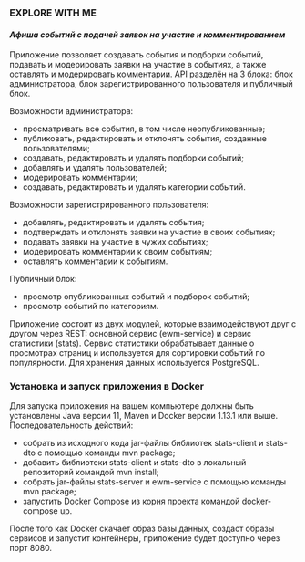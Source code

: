 ### EXPLORE WITH ME
#### _Афиша событий с подачей заявок на участие и комментированием_

Приложение позволяет создавать события и подборки событий, подавать и модерировать заявки на участие в событиях,
а также оставлять и модерировать комментарии. API разделён на 3 блока: блок администратора, блок зарегистрированного
пользователя и публичный блок.

Возможности администратора:
* просматривать все события, в том числе неопубликованные;
* публиковать, редактировать и отклонять события, созданные пользователями;
* создавать, редактировать и удалять подборки событий;
* добавлять и удалять пользователей;
* модерировать комментарии;
* создавать, редактировать и удалять категории событий.

Возможности зарегистрированного пользователя:
* добавлять, редактировать и удалять события;
* подтверждать и отклонять заявки на участие в своих событиях;
* подавать заявки на участие в чужих событиях;
* модерировать комментарии к своим событиям;
* оставлять комментарии к событиям.

Публичный блок:
* просмотр опубликованных событий и подборок событий;
* просмотр событий по категориям.

Приложение состоит из двух модулей, которые взаимодействуют друг с другом через REST: основной сервис (ewm-service)
и сервис статистики (stats). Сервис статистики обрабатывает данные о просмотрах страниц и используется для сортировки
событий по популярности.
Для хранения данных используется PostgreSQL.

### Установка и запуск приложения в Docker
Для запуска приложения на вашем компьютере должны быть установлены Java версии 11, Maven и Docker версии 1.13.1 или выше.
Последовательность действий:
* собрать из исходного кода jar-файлы библиотек stats-client и stats-dto с помощью команды mvn package;
* добавить библиотеки stats-client и stats-dto в локальный репозиторий командой mvn install;
* собрать jar-файлы stats-server и ewm-service с помощью команды mvn package;
* запустить Docker Compose из корня проекта командой docker-compose up.

После того как Docker скачает образ базы данных, создаст образы сервисов и запустит контейнеры,
приложение будет доступно через порт 8080.

